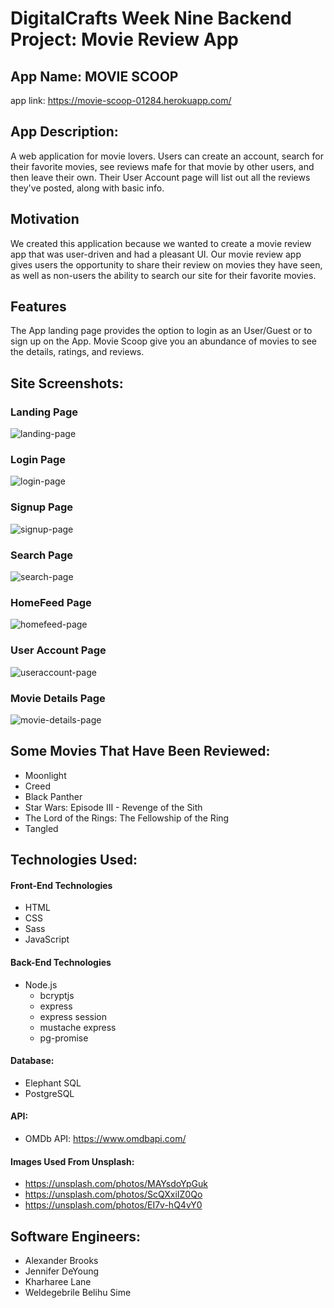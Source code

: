 # DigitalCrafts Week Nine Backend Project: Movie Review App

## App Name: MOVIE SCOOP

app link: https://movie-scoop-01284.herokuapp.com/

## App Description:

A web application for movie lovers. Users can create an account, search for their favorite movies, see reviews mafe for that movie by other users, and then leave their own. Their User Account page will list out all the reviews they've posted, along with basic info.

## Motivation

We created this application because we wanted to create a movie review app that was user-driven and had a pleasant UI. Our movie review app gives users the opportunity to share their review on movies they have seen, as well as non-users the ability to search our site for their favorite movies.

## Features

The App landing page provides the option to login as an User/Guest or to sign up on the App. Movie Scoop give you an abundance of movies to see the details, ratings, and reviews.

## Site Screenshots:

### Landing Page
![landing-page](https://user-images.githubusercontent.com/47277927/132013643-42a901ca-5734-4d7b-9bd8-f089cbf71245.png)

### Login Page
![login-page](https://user-images.githubusercontent.com/47277927/132013685-15a7e299-8744-4598-8582-7727b5e24c5f.png)

### Signup Page
![signup-page](https://user-images.githubusercontent.com/47277927/132013710-0bb38be8-9326-48a6-903f-2716b78163b7.png)

### Search Page
![search-page](https://user-images.githubusercontent.com/47277927/132013728-90246e49-add3-402a-863c-17d5af80952d.png)

### HomeFeed Page
![homefeed-page](https://user-images.githubusercontent.com/47277927/132013739-e3a9f57d-c0b9-466b-9343-792713d36ba6.png)

### User Account Page
![useraccount-page](https://user-images.githubusercontent.com/47277927/132013752-032b7c06-e631-438f-90ba-a39c9fb6bfd2.png)

### Movie Details Page
![movie-details-page](https://user-images.githubusercontent.com/47277927/132013761-e9b1c6e0-f0c2-425b-8158-fde86d2d5073.png)


## Some Movies That Have Been Reviewed:

- Moonlight
- Creed
- Black Panther
- Star Wars: Episode III - Revenge of the Sith
- The Lord of the Rings: The Fellowship of the Ring
- Tangled

## Technologies Used:

#### Front-End Technologies

- HTML
- CSS
- Sass
- JavaScript

#### Back-End Technologies

- Node.js
  - bcryptjs
  - express
  - express session
  - mustache express
  - pg-promise

#### Database:

- Elephant SQL
- PostgreSQL

#### API:

- OMDb API: https://www.omdbapi.com/

#### Images Used From Unsplash:

- https://unsplash.com/photos/MAYsdoYpGuk
- https://unsplash.com/photos/ScQXxiIZ0Qo
- https://unsplash.com/photos/EI7v-hQ4vY0

## Software Engineers:

- Alexander Brooks
- Jennifer DeYoung
- Kharharee Lane
- Weldegebrile Belihu Sime
